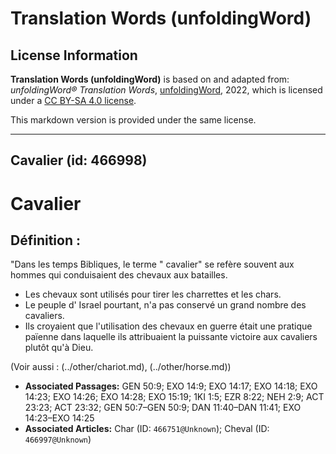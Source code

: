 # Translation Words (unfoldingWord)

## License Information

**Translation Words (unfoldingWord)** is based on and adapted from: _unfoldingWord® Translation Words_, [unfoldingWord](https://unfoldingword.org/utw), 2022, which is licensed under a [CC BY-SA 4.0 license](https://creativecommons.org/licenses/by-sa/4.0/legalcode.en).

This markdown version is provided under the same license.



--------------------------------

## Cavalier (id: 466998)

Cavalier
========

Définition :
------------

"Dans les temps Bibliques, le terme " cavalier" se refère souvent aux hommes qui conduisaient des chevaux aux batailles.

* Les chevaux sont utilisés pour tirer les charrettes et les chars.
* Le peuple d' Israel pourtant, n'a pas conservé un grand nombre des cavaliers.
* Ils croyaient que l'utilisation des chevaux en guerre était une pratique païenne dans laquelle ils attribuaient la puissante victoire aux cavaliers plutôt qu'à Dieu.

(Voir aussi : (../other/chariot.md), (../other/horse.md))

* **Associated Passages:** GEN 50:9; EXO 14:9; EXO 14:17; EXO 14:18; EXO 14:23; EXO 14:26; EXO 14:28; EXO 15:19; 1KI 1:5; EZR 8:22; NEH 2:9; ACT 23:23; ACT 23:32; GEN 50:7–GEN 50:9; DAN 11:40–DAN 11:41; EXO 14:23–EXO 14:25
* **Associated Articles:** Char (ID: `466751@Unknown`); Cheval (ID: `466997@Unknown`)


